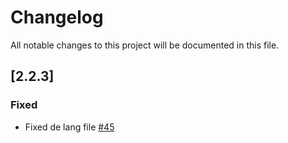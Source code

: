 # Changelog

All notable changes to this project will be documented in this file.

## [2.2.3]

### Fixed

- Fixed de lang file [#45](https://github.com/nanite/Bamboo-Everything/pull/45)
